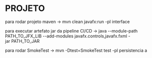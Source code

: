 # PROJETO

para rodar projeto maven
-> mvn clean javafx:run -pl interface

para executar artefato jar da pipeline CI/CD
-> java --module-path PATH_TO_JFX_LIB --add-modules javafx.controls,javafx.fxml -jar PATH_TO_JAR

para rodar SmokeTest
-> mvn -Dtest=SmokeTest test -pl persistencia
a
